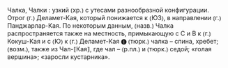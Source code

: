 ---
---

Чалка, Чалки
: узкий ⦅хр.⦆ с утесами разнообразной конфигурации. Отрог ⦅г.⦆ Деламет-Кая, который понижается к ⦅ЮЗ⦆, в направлении ⦅г.⦆ Панджарлар-Кая. По некоторым данным, ⦅назв.⦆ Чалка распространяется также на местность, примыкающую с С и В к ⦅г.⦆ Кокуш-Кая и с ⦅Ю⦆ к ⦅г.⦆ Деламет-Кая ❶ ⦅тюрк.⦆ чалка – спина, хребет; ⦅возм.⦆, также из Чал-⟦Кая⟧, где чал – ⦅р.пл.⦆ и ⦅тюрк.⦆ седой; «голая вершина»; «заросли кустарника».
